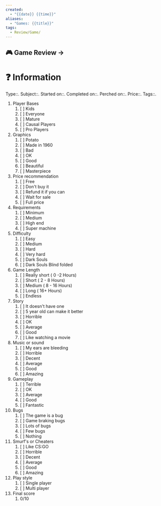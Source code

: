 ```yaml
---
created:
  - "{{date}} {{time}}"
aliases:
  - "Games: {{title}}"
tags:
  - Review/Game/
---
```

## 🎮 Game Review ->
# ❓ Information
Type::.
Subject::. 
Started on::.
Completed on::.
Perched on::.
Price::.
Tags::.

1. Player Bases
	1. [ ] Kids
	2. [ ] Everyone
	3. [ ] Mature
	4. [ ] Causal Players
	5. [ ] Pro Players
2. Graphics
	1. [ ] Potato
	2. [ ] Made in 1960
	3. [ ] Bad
	4. [ ] OK
	5. [ ] Good
	6. [ ] Beautiful
	7. [ ] Masterpiece
3. Price recommendation
	1. [ ] Free
	2. [ ] Don't buy it 
	3. [ ] Refund it if you can
	4. [ ] Wait for sale
	5. [ ] Full price
4. Requirements
	1. [ ] Minimum
	2. [ ] Medium
	3. [ ] High end
	4. [ ] Super machine
5. Difficulty
	1. [ ] Easy
	2. [ ] Medium
	3. [ ] Hard
	4. [ ] Very hard
	5. [ ] Dark Souls
	6. [ ] Dark Souls Blind folded
6. Game Length
	1. [ ] Really short ( 0 -2 Hours)
	2. [ ] Short ( 2 - 8 Hours)
	3. [ ] Medium ( 8 - 16 Hours)
	4. [ ] Long ( 16+ Hours)
	5. [ ] Endless
7. Story
	1. [ ] It doesn't have one
	2. [ ] 5 year old can make it better
	3. [ ] Horrible
	4. [ ] OK
	5. [ ] Average
	6. [ ] Good
	7. [ ] Like watching a movie
8. Music or sound
	1. [ ] My ears are bleeding
	2. [ ] Horrible
	3. [ ] Decent
	4. [ ] Average
	5. [ ] Good
	6. [ ] Amazing
9. Gameplay
	1. [ ] Terrible
	2. [ ] OK
	3. [ ] Average
	4. [ ] Good
	5. [ ] Fantastic
10. Bugs
	1. [ ] The game is a bug
	2. [ ] Game braking bugs
	3. [ ] Lots of bugs
	4. [ ] Few bugs
	5. [ ] Nothing
11. Smurf's or Cheaters
	1. [ ] Like CS:GO
	2. [ ] Horrible
	3. [ ] Decent
	4. [ ] Average
	5. [ ] Good
	6. [ ] Amazing
12. Play style
	1. [ ] Single player
	2. [ ] Multi player
13. Final score
	1. 0/10